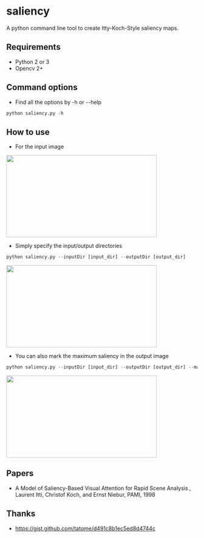 # saliency
A python command line tool to create Itty-Koch-Style saliency maps.

## Requirements
* Python 2 or 3
* Opencv 2+

## Command options

* Find all the options by -h or --help
```python
python saliency.py -h
```

## How to use
* For the input image
<p>
  <img src="https://github.com/shuuchen/saliency/blob/master/data/quad_video0_0.jpg" height="216" width="396" />
</p>

* Simply specify the input/output directories
```python
python saliency.py --inputDir [input_dir] --outputDir [output_dir]
```
<p>
  <img src="https://github.com/shuuchen/saliency/blob/master/data/quad_video0_0_saliency.jpg" height="216" width="396" />
</p>

* You can also mark the maximum saliency in the output image
```python
python saliency.py --inputDir [input_dir] --outputDir [output_dir] --markMaxima
```
<p>
  <img src="https://github.com/shuuchen/saliency/blob/master/data/quad_video0_0_saliency_maxima.jpg" height="216" width="396" />
</p>

## Papers
* A Model of Saliency-Based Visual Attention for Rapid Scene Analysis , Laurent Itti, Christof Koch, and Ernst Niebur, PAMI, 1998

## Thanks
* https://gist.github.com/tatome/d491c8b1ec5ed8d4744c
